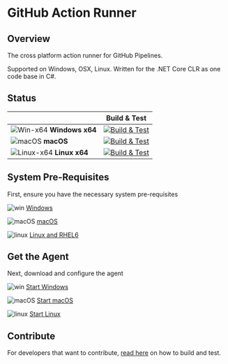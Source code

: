 # GitHub Action Runner

## Overview

The cross platform action runner for GitHub Pipelines.  

Supported on Windows, OSX, Linux.  Written for the .NET Core CLR as one code base in C#.


## Status

|   | Build & Test |
|---|:-----:|
|![Win-x64](docs/res/win_med.png) **Windows x64**|[![Build & Test][win-x64-build-badge]][build]| 
|![macOS](docs/res/apple_med.png) **macOS**|[![Build & Test][macOS-build-badge]][build]| 
|![Linux-x64](docs/res/linux_med.png) **Linux x64**|[![Build & Test][linux-x64-build-badge]][build]|

[win-x64-build-badge]: https://dev.azure.com/mseng/AzureDevOps/_apis/build/status/Products/Azure-pipelines-agent/actions-runner.ci?branchName=features/actionsrunner&jobName=Windows%20Agent%20(x64)
[macOS-build-badge]: https://dev.azure.com/mseng/AzureDevOps/_apis/build/status/Products/Azure-pipelines-agent/actions-runner.ci?branchName=features/actionsrunner&jobName=macOS%20Agent%20(x64)
[linux-x64-build-badge]: https://dev.azure.com/mseng/AzureDevOps/_apis/build/status/Products/Azure-pipelines-agent/actions-runner.ci?branchName=features/actionsrunner&jobName=Linux%20Agent%20(x64)
[build]: https://dev.azure.com/mseng/AzureDevOps/_build/latest?definitionId=8777&branchName=features/actionsrunner

## System Pre-Requisites

First, ensure you have the necessary system pre-requisites

![win](docs/res/win_sm.png) [Windows](docs/start/envwin.md)    

![macOS](docs/res/apple_sm.png) [macOS](docs/start/envosx.md)    

![linux](docs/res/linux_sm.png) [Linux and RHEL6](docs/start/envlinux.md)

## Get the Agent

Next, download and configure the agent

![win](docs/res/win_sm.png)  [Start Windows](https://github.com/actions/runner/releases/latest)  

![macOS](docs/res/apple_sm.png)  [Start macOS](https://github.com/actions/runner/releases/latest)  

![linux](docs/res/linux_sm.png)  [Start Linux](https://github.com/actions/runner/releases/latest)  

## Contribute

For developers that want to contribute, [read here](docs/contribute.md) on how to build and test.

